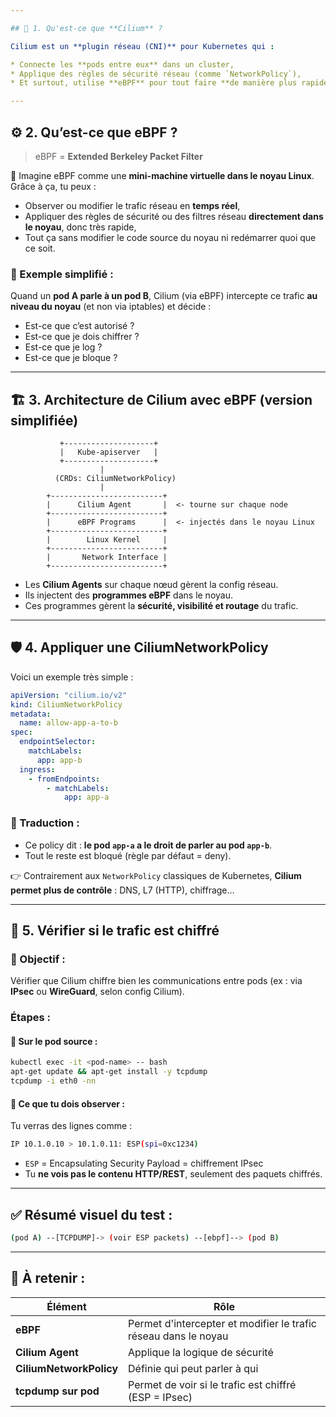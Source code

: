 ```yaml
---

## 🧠 1. Qu'est-ce que **Cilium** ?

Cilium est un **plugin réseau (CNI)** pour Kubernetes qui :

* Connecte les **pods entre eux** dans un cluster,
* Applique des règles de sécurité réseau (comme `NetworkPolicy`),
* Et surtout, utilise **eBPF** pour tout faire **de manière plus rapide, flexible et sécurisée** que les CNIs classiques (comme Calico, Flannel...).

---
```


## ⚙️ 2. Qu’est-ce que **eBPF** ?

> eBPF = **Extended Berkeley Packet Filter**

🧠 Imagine eBPF comme une **mini-machine virtuelle dans le noyau Linux**. Grâce à ça, tu peux :

* Observer ou modifier le trafic réseau en **temps réel**,
* Appliquer des règles de sécurité ou des filtres réseau **directement dans le noyau**, donc très rapide,
* Tout ça sans modifier le code source du noyau ni redémarrer quoi que ce soit.

### 🧩 Exemple simplifié :

Quand un **pod A parle à un pod B**, Cilium (via eBPF) intercepte ce trafic **au niveau du noyau** (et non via iptables) et décide :

* Est-ce que c’est autorisé ?
* Est-ce que je dois chiffrer ?
* Est-ce que je log ?
* Est-ce que je bloque ?

---

## 🏗️ 3. Architecture de **Cilium avec eBPF** (version simplifiée)

```
           +--------------------+
           |   Kube-apiserver   |
           +--------------------+
                    |
          (CRDs: CiliumNetworkPolicy)
                    |
        +-------------------------+
        |      Cilium Agent       |  <- tourne sur chaque node
        +-------------------------+
        |      eBPF Programs      |  <- injectés dans le noyau Linux
        +-------------------------+
        |        Linux Kernel     |
        +-------------------------+
        |       Network Interface |
        +-------------------------+
```

* Les **Cilium Agents** sur chaque nœud gèrent la config réseau.
* Ils injectent des **programmes eBPF** dans le noyau.
* Ces programmes gèrent la **sécurité, visibilité et routage** du trafic.

---

## 🛡️ 4. Appliquer une **CiliumNetworkPolicy**

Voici un exemple très simple :

```yaml
apiVersion: "cilium.io/v2"
kind: CiliumNetworkPolicy
metadata:
  name: allow-app-a-to-b
spec:
  endpointSelector:
    matchLabels:
      app: app-b
  ingress:
    - fromEndpoints:
        - matchLabels:
            app: app-a
```

### 🧾 Traduction :

* Ce policy dit : **le pod `app-a` a le droit de parler au pod `app-b`**.
* Tout le reste est bloqué (règle par défaut = deny).

👉 Contrairement aux `NetworkPolicy` classiques de Kubernetes, **Cilium permet plus de contrôle** : DNS, L7 (HTTP), chiffrage...

---

## 🔐 5. Vérifier si le trafic est **chiffré**

### 🎯 Objectif :

Vérifier que Cilium chiffre bien les communications entre pods (ex : via **IPsec** ou **WireGuard**, selon config Cilium).

### Étapes :

#### 📌 Sur le pod source :

```bash
kubectl exec -it <pod-name> -- bash
apt-get update && apt-get install -y tcpdump
tcpdump -i eth0 -nn
```

#### 📌 Ce que tu dois observer :

Tu verras des lignes comme :

```bash
IP 10.1.0.10 > 10.1.0.11: ESP(spi=0xc1234)
```

* `ESP` = Encapsulating Security Payload = chiffrement IPsec
* Tu **ne vois pas le contenu HTTP/REST**, seulement des paquets chiffrés.

---

## ✅ Résumé visuel du test :

```bash
(pod A) --[TCPDUMP]-> (voir ESP packets) --[ebpf]--> (pod B)
```

---

## 📌 À retenir :

| Élément                 | Rôle                                                            |
| ----------------------- | --------------------------------------------------------------- |
| **eBPF**                | Permet d'intercepter et modifier le trafic réseau dans le noyau |
| **Cilium Agent**        | Applique la logique de sécurité                                 |
| **CiliumNetworkPolicy** | Définie qui peut parler à qui                                   |
| **tcpdump sur pod**     | Permet de voir si le trafic est chiffré (ESP = IPsec)           |